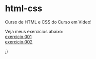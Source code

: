# html-css
Curso de HTML e CSS do Curso em Video!

Veja meus exercícios abaixo: <br>
<a href="https://alex6978.github.io/html-css/exercicios/ex001/index.html" target="blank">exercício 001</a> <br>
<a href="https://alex6978.github.io/html-css/exercicios/ex002/index.html" target="blank">exercício 002</a>

;)